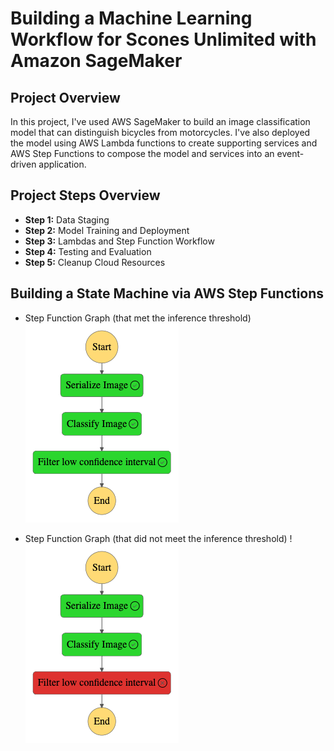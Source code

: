 # Building a Machine Learning Workflow for Scones Unlimited with Amazon SageMaker

## Project Overview

In this project, I've used AWS SageMaker to build an image classification model that can distinguish bicycles from motorcycles. I've also deployed the model using AWS Lambda functions to create supporting services and AWS Step Functions to compose the model and services into an event-driven application.

## Project Steps Overview

- **Step 1:** Data Staging
- **Step 2:** Model Training and Deployment
- **Step 3:** Lambdas and Step Function Workflow
- **Step 4:** Testing and Evaluation
- **Step 5:** Cleanup Cloud Resources

## Building a State Machine via AWS Step Functions
* Step Function Graph (that met the inference threshold)
![grapgh](screenshots/Stepfgraph1..png)

* Step Function Graph (that did not meet the inference threshold)
  !![grapgh](screenshots/Stepfgraph2..png)
